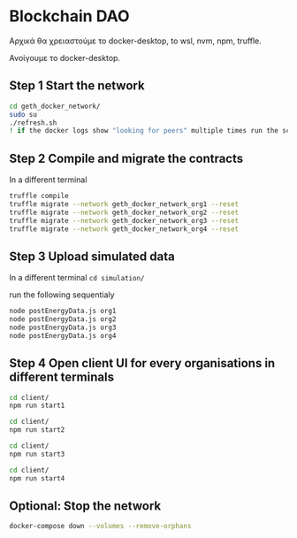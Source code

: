 # Blockchain DAO

Αρχικά θα χρειαστούμε το docker-desktop, to wsl, nvm, npm, truffle.

Ανοίγουμε το docker-desktop.

## Step 1 Start the network
```bash
cd geth_docker_network/
sudo su
./refresh.sh
! if the docker logs show "looking for peers" multiple times run the script ".refresh.sh" again.
```

## Step 2 Compile and migrate the contracts
In a different terminal
```bash
truffle compile
truffle migrate --network geth_docker_network_org1 --reset 
truffle migrate --network geth_docker_network_org2 --reset 
truffle migrate --network geth_docker_network_org3 --reset 
truffle migrate --network geth_docker_network_org4 --reset
```

## Step 3 Upload simulated data
In a different terminal 
`cd simulation/`

run the following sequentialy
```bash
node postEnergyData.js org1
node postEnergyData.js org2
node postEnergyData.js org3
node postEnergyData.js org4
```

## Step 4 Open client UI for every organisations in different terminals
```bash
cd client/
npm run start1
```
```bash
cd client/
npm run start2
```
```bash
cd client/
npm run start3
```
```bash
cd client/
npm run start4
```

## Optional: Stop the network
```bash
docker-compose down --volumes --remove-orphans
```
